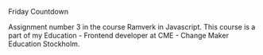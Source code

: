 Friday Countdown

Assignment number 3 in the course Ramverk in Javascript. 
This course is a part of my Education - Frontend developer at CME - Change Maker Education Stockholm.